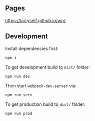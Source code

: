 ## Pages 

https://larryself.github.io/wp/

## Development

Install dependencies first:

```
npm i
```

To get development build to `dist/` folder:

```
npm run dev
```

Then start `webpack-dev-server` via:

```
npm run serv
```

To get production build to `dist/` folder:

```
npm run prod
```
